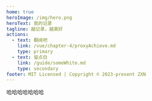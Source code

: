 ```yaml
---
home: true
heroImage: /img/hero.png
heroText: 我的记录
tagline: 越记录，越美好
actions:
  - text: 翻阅吧
    link: /vue/chapter-4/proxyAchieve.md
    type: primary
  - text: 留点白
    link: /guide/someWhite.md
    type: secondary
footer: MIT Licensed | Copyright © 2023-present ZXN
---
```


哈哈哈哈哈哈哈